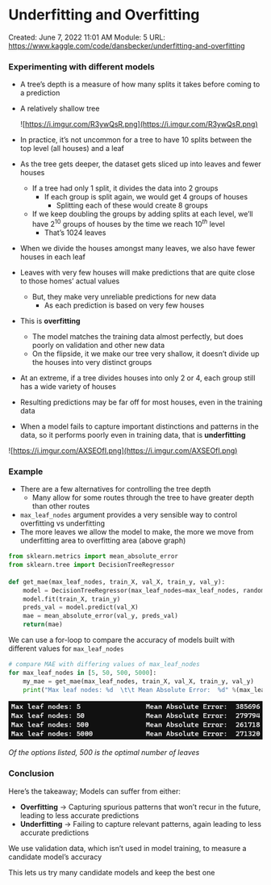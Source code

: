 # Underfitting and Overfitting

Created: June 7, 2022 11:01 AM
Module: 5
URL: https://www.kaggle.com/code/dansbecker/underfitting-and-overfitting

### Experimenting with different models

- A tree’s depth is a measure of how many splits it takes before coming to a prediction
- A relatively shallow tree
    
    ![https://i.imgur.com/R3ywQsR.png](https://i.imgur.com/R3ywQsR.png)
    
- In practice, it’s not uncommon for a tree to have 10 splits between the top level (all houses) and a leaf
- As the tree gets deeper, the dataset gets sliced up into leaves and fewer houses
    - If a tree had only 1 split, it divides the data into 2 groups
        - If each group is split again, we would get 4 groups of houses
            - Splitting each of these would create 8 groups
    - If we keep doubling the groups by adding splits at each level, we’ll have $2^{10}$ groups of houses by the time we reach $10^{th}$ level
        - That’s 1024 leaves
- When we divide the houses amongst many leaves, we also have fewer houses in each leaf
- Leaves with very few houses will make predictions that are quite close to those homes’ actual values
    - But, they make very unreliable predictions for new data
        - As each prediction is based on very few houses
- This is **overfitting**
    - The model matches the training data almost perfectly, but does poorly on validation and other new data
    - On the flipside, it we make our tree very shallow, it doesn’t divide up the houses into very distinct groups
- At an extreme, if a tree divides houses into only 2 or 4, each group still has a wide variety of houses
- Resulting predictions may be far off for most houses, even in the training data
- When a model fails to capture important distinctions and patterns in the data, so it performs poorly even in training data, that is **underfitting**

![https://i.imgur.com/AXSEOfI.png](https://i.imgur.com/AXSEOfI.png)

### Example

- There are a few alternatives for controlling the tree depth
    - Many allow for some routes through the tree to have greater depth than other routes
- `max_leaf_nodes` argument provides a very sensible way to control overfitting vs underfitting
- The more leaves we allow the model to make, the more we move from underfitting area to overfitting area (above graph)

```python
from sklearn.metrics import mean_absolute_error
from sklearn.tree import DecisionTreeRegressor

def get_mae(max_leaf_nodes, train_X, val_X, train_y, val_y):
    model = DecisionTreeRegressor(max_leaf_nodes=max_leaf_nodes, random_state=0)
    model.fit(train_X, train_y)
    preds_val = model.predict(val_X)
    mae = mean_absolute_error(val_y, preds_val)
    return(mae)
```

We can use a for-loop to compare the accuracy of models built with different values for `max_leaf_nodes`

```python
# compare MAE with differing values of max_leaf_nodes
for max_leaf_nodes in [5, 50, 500, 5000]:
    my_mae = get_mae(max_leaf_nodes, train_X, val_X, train_y, val_y)
    print("Max leaf nodes: %d  \t\t Mean Absolute Error:  %d" %(max_leaf_nodes, my_mae))
```

![Untitled](data/Untitled.png)

*Of the options listed, 500 is the optimal number of leaves*

### Conclusion

Here’s the takeaway; Models can suffer from either:

- **Overfitting** → Capturing spurious patterns that won’t recur in the future, leading to less accurate predictions
- **Underfitting** → Failing to capture relevant patterns, again leading to less accurate predictions

We use validation data, which isn’t used in model training, to measure a candidate model’s accuracy

This lets us try many candidate models and keep the best one